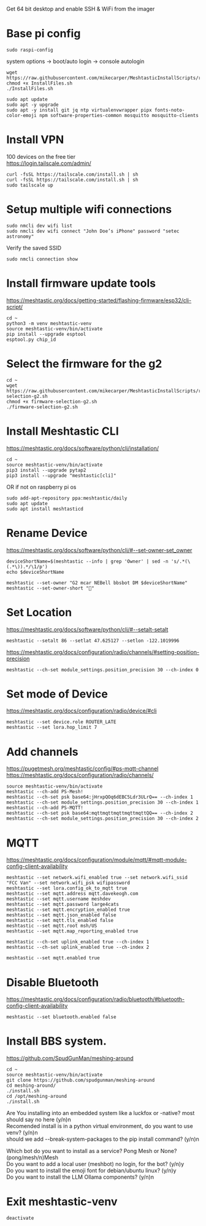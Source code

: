 Get 64 bit desktop and enable SSH & WiFi from the imager  

# Base pi config
```
sudo raspi-config
```  

system options -> boot/auto login -> console autologin  

```
wget https://raw.githubusercontent.com/mikecarper/MeshtasticInstallScripts/refs/heads/main/InstallFiles.sh
chmod +x InstallFiles.sh
./InstallFiles.sh
```

```
sudo apt update
sudo apt -y upgrade
sudo apt -y install git jq ntp virtualenvwrapper pipx fonts-noto-color-emoji npm software-properties-common mosquitto mosquitto-clients

```


# Install VPN
100 devices on the free tier  
https://login.tailscale.com/admin/  
```
curl -fsSL https://tailscale.com/install.sh | sh  
curl -fsSL https://tailscale.com/install.sh | sh  
sudo tailscale up  
```


# Setup multiple wifi connections
 ```
sudo nmcli dev wifi list
sudo nmcli dev wifi connect "John Doe’s iPhone" password "setec astronomy"
```
Verify the saved SSID
```
sudo nmcli connection show
```





# Install firmware update tools
https://meshtastic.org/docs/getting-started/flashing-firmware/esp32/cli-script/  
```
cd ~
python3 -m venv meshtastic-venv
source meshtastic-venv/bin/activate
pip install --upgrade esptool 
esptool.py chip_id
```


# Select the firmware for the g2
```
cd ~
wget https://raw.githubusercontent.com/mikecarper/MeshtasticInstallScripts/refs/heads/main/firmware-selection-g2.sh
chmod +x firmware-selection-g2.sh
./firmware-selection-g2.sh
```



# Install Meshtastic CLI  
https://meshtastic.org/docs/software/python/cli/installation/  
```
cd ~
source meshtastic-venv/bin/activate
pip3 install --upgrade pytap2
pip3 install --upgrade "meshtastic[cli]"
```
OR if not on raspberry pi os 
```
sudo add-apt-repository ppa:meshtastic/daily
sudo apt update
sudo apt install meshtasticd
```

# Rename Device
https://meshtastic.org/docs/software/python/cli/#--set-owner-set_owner
```
deviceShortName=$(meshtastic --info | grep 'Owner' | sed -n 's/.*(\(.*\)).*/\1/p')
echo $deviceShortName

meshtastic --set-owner "G2 mcar NEBell bbsbot DM $deviceShortName"
meshtastic --set-owner-short "🤖"
```


# Set Location
https://meshtastic.org/docs/software/python/cli/#--setalt-setalt
```
meshtastic --setalt 86 --setlat 47.625127 --setlon -122.1019996
```
https://meshtastic.org/docs/configuration/radio/channels/#setting-position-precision
```
meshtastic --ch-set module_settings.position_precision 30 --ch-index 0
```


# Set mode of Device
https://meshtastic.org/docs/configuration/radio/device/#cli
```
meshtastic --set device.role ROUTER_LATE
meshtastic --set lora.hop_limit 7
```


# Add channels
https://pugetmesh.org/meshtastic/config/#ps-mqtt-channel  
https://meshtastic.org/docs/configuration/radio/channels/
```
source meshtastic-venv/bin/activate
meshtastic --ch-add PS-Mesh!
meshtastic --ch-set psk base64:jHrxpQOq6dEBC5Ldr3ULrQ== --ch-index 1
meshtastic --ch-set module_settings.position_precision 30 --ch-index 1
meshtastic --ch-add PS-MQTT! 
meshtastic --ch-set psk base64:mqttmqttmqttmqttmqttQQ== --ch-index 2
meshtastic --ch-set module_settings.position_precision 30 --ch-index 2
```


# MQTT
https://meshtastic.org/docs/configuration/module/mqtt/#mqtt-module-config-client-availability
```
meshtastic --set network.wifi_enabled true --set network.wifi_ssid "FCC Van" --set network.wifi_psk wifipassword
meshtastic --set lora.config_ok_to_mqtt true
meshtastic --set mqtt.address mqtt.davekeogh.com
meshtastic --set mqtt.username meshdev
meshtastic --set mqtt.password large4cats
meshtastic --set mqtt.encryption_enabled true
meshtastic --set mqtt.json_enabled false
meshtastic --set mqtt.tls_enabled false
meshtastic --set mqtt.root msh/US
meshtastic --set mqtt.map_reporting_enabled true

meshtastic --ch-set uplink_enabled true --ch-index 1
meshtastic --ch-set uplink_enabled true --ch-index 2

meshtastic --set mqtt.enabled true
```

# Disable Bluetooth
https://meshtastic.org/docs/configuration/radio/bluetooth/#bluetooth-config-client-availability
```
meshtastic --set bluetooth.enabled false
```


# Install BBS system.
https://github.com/SpudGunMan/meshing-around

```
cd ~
source meshtastic-venv/bin/activate
git clone https://github.com/spudgunman/meshing-around
cd meshing-around/
./install.sh
cd /opt/meshing-around
./install.sh
```

Are You installing into an embedded system like a luckfox or -native? most should say no here (y/n)n  
Recomended install is in a python virtual environment, do you want to use venv? (y/n)n  
should we add --break-system-packages to the pip install command? (y/n)n  

Which bot do you want to install as a service? Pong Mesh or None? (pong/mesh/n)Mesh  
Do you want to add a local user (meshbot) no login, for the bot? (y/n)y  
Do you want to install the emoji font for debian/ubuntu linux? (y/n)y  
Do you want to install the LLM Ollama components? (y/n)n  



# Exit meshtastic-venv
```
deactivate
```


